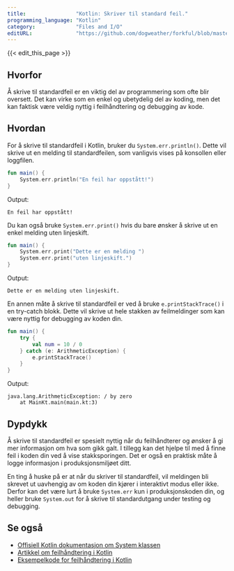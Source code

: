 ```yaml
---
title:                "Kotlin: Skriver til standard feil."
programming_language: "Kotlin"
category:             "Files and I/O"
editURL:              "https://github.com/dogweather/forkful/blob/master/content/no/kotlin/writing-to-standard-error.md"
---
```


{{< edit_this_page >}}

## Hvorfor

Å skrive til standardfeil er en viktig del av programmering som ofte blir oversett. Det kan virke som en enkel og ubetydelig del av koding, men det kan faktisk være veldig nyttig i feilhåndtering og debugging av kode.

## Hvordan

For å skrive til standardfeil i Kotlin, bruker du `System.err.println()`. Dette vil skrive ut en melding til standardfeilen, som vanligvis vises på konsollen eller loggfilen.

```Kotlin
fun main() {
    System.err.println("En feil har oppstått!")
}
```

Output:

`En feil har oppstått!`

Du kan også bruke `System.err.print()` hvis du bare ønsker å skrive ut en enkel melding uten linjeskift.

```Kotlin
fun main() {
    System.err.print("Dette er en melding ")
    System.err.print("uten linjeskift.")
}
```

Output:

`Dette er en melding uten linjeskift.`

En annen måte å skrive til standardfeil er ved å bruke `e.printStackTrace()` i en try-catch blokk. Dette vil skrive ut hele stakken av feilmeldinger som kan være nyttig for debugging av koden din.

```Kotlin
fun main() {
    try {
        val num = 10 / 0
    } catch (e: ArithmeticException) {
        e.printStackTrace()
    }
}
```

Output:

```
java.lang.ArithmeticException: / by zero
	at MainKt.main(main.kt:3)
```

## Dypdykk

Å skrive til standardfeil er spesielt nyttig når du feilhåndterer og ønsker å gi mer informasjon om hva som gikk galt. I tillegg kan det hjelpe til med å finne feil i koden din ved å vise stakksporingen. Det er også en praktisk måte å logge informasjon i produksjonsmiljøet ditt.

En ting å huske på er at når du skriver til standardfeil, vil meldingen bli skrevet ut uavhengig av om koden din kjører i interaktivt modus eller ikke. Derfor kan det være lurt å bruke `System.err` kun i produksjonskoden din, og heller bruke `System.out` for å skrive til standardutgang under testing og debugging.

## Se også

* [Offisiell Kotlin dokumentasjon om System klassen](https://kotlinlang.org/api/latest/jvm/stdlib/kotlin.system/index.html)
* [Artikkel om feilhåndtering i Kotlin](https://blog.kotlin-academy.com/kotlin-exception-handling-101-79e928f5a9e)
* [Eksempelkode for feilhåndtering i Kotlin](https://github.com/MindorksOpenSource/Kotlin-exception-handling-example)
